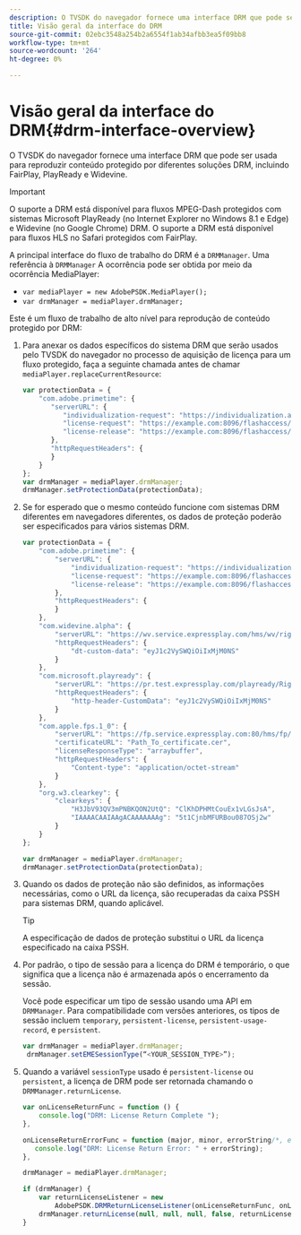 ```yaml
---
description: O TVSDK do navegador fornece uma interface DRM que pode ser usada para reproduzir conteúdo protegido por diferentes soluções DRM, incluindo FairPlay, PlayReady e Widevine.
title: Visão geral da interface do DRM
source-git-commit: 02ebc3548a254b2a6554f1ab34afbb3ea5f09bb8
workflow-type: tm+mt
source-wordcount: '264'
ht-degree: 0%

---
```


# Visão geral da interface do DRM{#drm-interface-overview}

O TVSDK do navegador fornece uma interface DRM que pode ser usada para reproduzir conteúdo protegido por diferentes soluções DRM, incluindo FairPlay, PlayReady e Widevine.

<!--<a id="section_59994F2059B245E996E0776214804A0A"></a>-->

>[!IMPORTANT]
>
>O suporte a DRM está disponível para fluxos MPEG-Dash protegidos com sistemas Microsoft PlayReady (no Internet Explorer no Windows 8.1 e Edge) e Widevine (no Google Chrome) DRM. O suporte a DRM está disponível para fluxos HLS no Safari protegidos com FairPlay.

A principal interface do fluxo de trabalho do DRM é a `DRMManager`. Uma referência à `DRMManager` A ocorrência pode ser obtida por meio da ocorrência MediaPlayer:

* `var mediaPlayer = new AdobePSDK.MediaPlayer();`
* `var drmManager = mediaPlayer.drmManager;`

<!--<a id="section_B7E8AD9A4D4F4BD9BA2A67ABC135D6F9"></a>-->

Este é um fluxo de trabalho de alto nível para reprodução de conteúdo protegido por DRM:

1. Para anexar os dados específicos do sistema DRM que serão usados pelo TVSDK do navegador no processo de aquisição de licença para um fluxo protegido, faça a seguinte chamada antes de chamar `mediaPlayer.replaceCurrentResource`:

   ```js
   var protectionData = { 
       "com.adobe.primetime": { 
          "serverURL": { 
             "individualization-request": "https://individualization.adobe.com/flashaccess/i15n/v5", 
             "license-request": "https://example.com:8096/flashaccess/req", 
             "license-release": "https://example.com:8096/flashaccess/req" 
          }, 
          "httpRequestHeaders": { 
          } 
       } 
   }; 
   var drmManager = mediaPlayer.drmManager; 
   drmManager.setProtectionData(protectionData);
   ```

1. Se for esperado que o mesmo conteúdo funcione com sistemas DRM diferentes em navegadores diferentes, os dados de proteção poderão ser especificados para vários sistemas DRM.

   ```js
   var protectionData = { 
       "com.adobe.primetime": { 
           "serverURL": { 
               "individualization-request": "https://individualization.adobe.com/flashaccess/i15n/v5", 
               "license-request": "https://example.com:8096/flashaccess/req", 
               "license-release": "https://example.com:8096/flashaccess/req" 
           }, 
           "httpRequestHeaders": { 
           } 
       }, 
       "com.widevine.alpha": { 
           "serverURL": "https://wv.service.expressplay.com/hms/wv/rights/?ExpressPlayToken=<token value>", 
           "httpRequestHeaders": { 
               "dt-custom-data": "eyJ1c2VySWQiOiIxMjM0NS" 
           } 
       }, 
       "com.microsoft.playready": { 
           "serverURL": "https://pr.test.expressplay.com/playready/RightsManager.asmx?ExpressPlayToken=<token value>", 
           "httpRequestHeaders": { 
               "http-header-CustomData": "eyJ1c2VySWQiOiIxMjM0NS" 
           } 
       }, 
       "com.apple.fps.1_0": { 
           "serverURL": "https://fp.service.expressplay.com:80/hms/fp/rights/?ExpressPlayToken=<token value>", 
           "certificateURL": "Path_To_certificate.cer", 
           "licenseResponseType": "arraybuffer", 
           "httpRequestHeaders": { 
               "Content-type": "application/octet-stream" 
           } 
       }, 
       "org.w3.clearkey": { 
           "clearkeys": { 
               "H3JbV93QV3mPNBKQON2UtQ": "ClKhDPHMtCouEx1vLGsJsA", 
               "IAAAACAAIAAgACAAAAAAAg": "5t1CjnbMFURBou087OSj2w" 
           } 
       } 
   }; 
   
   var drmManager = mediaPlayer.drmManager; 
   drmManager.setProtectionData(protectionData);
   ```

1. Quando os dados de proteção não são definidos, as informações necessárias, como o URL da licença, são recuperadas da caixa PSSH para sistemas DRM, quando aplicável.

   >[!TIP]
   >
   >A especificação de dados de proteção substitui o URL da licença especificado na caixa PSSH.

1. Por padrão, o tipo de sessão para a licença do DRM é temporário, o que significa que a licença não é armazenada após o encerramento da sessão.

   Você pode especificar um tipo de sessão usando uma API em `DRMManager`.  Para compatibilidade com versões anteriores, os tipos de sessão incluem `temporary`, `persistent-license`, `persistent-usage-record`, e `persistent`.

   ```js
   var drmManager = mediaPlayer.drmManager; 
    drmManager.setEMESessionType(“<YOUR_SESSION_TYPE>”); 
   ```

1. Quando a variável `sessionType` usado é `persistent-license` ou `persistent`, a licença de DRM pode ser retornada chamando o `DRMManager.returnLicense`.

   ```js
   var onLicenseReturnFunc = function () { 
       console.log("DRM: License Return Complete "); 
   }, 
   
   onLicenseReturnErrorFunc = function (major, minor, errorString/*, errorServerUrl*/) { 
      console.log("DRM: License Return Error: " + errorString); 
   }, 
   
   drmManager = mediaPlayer.drmManager; 
   
   if (drmManager) { 
       var returnLicenseListener = new  
           AdobePSDK.DRMReturnLicenseListener(onLicenseReturnFunc, onLicenseReturnErrorFunc); 
       drmManager.returnLicense(null, null, null, false, returnLicenseListener, drmLicense.session); 
   }
   ```
